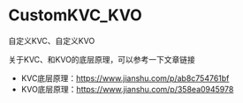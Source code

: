 # CustomKVC_KVO
自定义KVC、自定义KVO

关于KVC、和KVO的底层原理，可以参考一下文章链接
- KVC底层原理：https://www.jianshu.com/p/ab8c754761bf
- KVO底层原理：https://www.jianshu.com/p/358ea0945978
